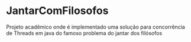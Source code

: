 # JantarComFilosofos
Projeto acadêmico onde é implementado uma solução para concorrência de Threads em java do famoso problema do jantar dos filósofos
